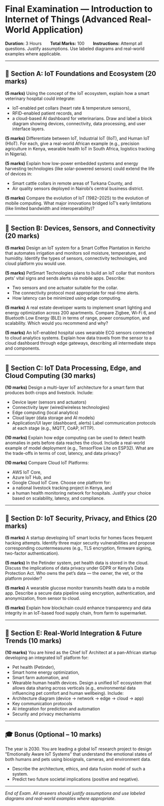 # Final Examination — Introduction to Internet of Things (Advanced Real-World Application)

**Duration:** 3 Hours  **Total Marks:** 100  **Instructions:** Attempt all questions. Justify assumptions. Use labeled diagrams and real-world examples where applicable.

---

## 🧩 Section A: IoT Foundations and Ecosystem (20 marks)

**(5 marks)** Using the concept of the IoT ecosystem, explain how a smart veterinary hospital could integrate:
- IoT-enabled pet collars (heart rate & temperature sensors),
- RFID-enabled patient records, and
- a cloud-based AI dashboard for veterinarians.
Draw and label a block diagram showing devices, connectivity, data processing, and user interface layers.

**(5 marks)** Differentiate between IoT, Industrial IoT (IIoT), and Human IoT (HIoT).
For each, give a real-world African example (e.g., precision agriculture in Kenya, wearable health IoT in South Africa, logistics tracking in Nigeria).

**(5 marks)** Explain how low-power embedded systems and energy harvesting technologies (like solar-powered sensors) could extend the life of devices in:
- Smart cattle collars in remote areas of Turkana County, and
- Air quality sensors deployed in Nairobi’s central business district.

**(5 marks)** Compare the evolution of IoT (1982–2025) to the evolution of mobile computing.
What major innovations bridged IoT’s early limitations (like limited bandwidth and interoperability)?

---

## 🔌 Section B: Devices, Sensors, and Connectivity (20 marks)

**(5 marks)** Design an IoT system for a Smart Coffee Plantation in Kericho that automates irrigation and monitors soil moisture, temperature, and humidity.
Identify the types of sensors, connectivity technologies, and cloud platform you would use.

**(5 marks)** PetSmart Technologies plans to build an IoT collar that monitors pets’ vital signs and sends alerts via mobile apps.
Describe:
- Two sensors and one actuator suitable for the collar.
- The connectivity protocol most appropriate for real-time alerts.
- How latency can be minimized using edge computing.

**(5 marks)** A real estate developer wants to implement smart lighting and energy optimization across 200 apartments.
Compare Zigbee, Wi-Fi 6, and Bluetooth Low Energy (BLE) in terms of range, power consumption, and scalability.
Which would you recommend and why?

**(5 marks)** An IoT-enabled hospital uses wearable ECG sensors connected to cloud analytics systems.
Explain how data travels from the sensor to a cloud dashboard through edge gateways, describing all intermediate steps and components.

---

## 🧮 Section C: IoT Data Processing, Edge, and Cloud Computing (30 marks)

**(10 marks)** Design a multi-layer IoT architecture for a smart farm that produces both crops and livestock.
Include:
- Device layer (sensors and actuators)
- Connectivity layer (wired/wireless technologies)
- Edge computing (local analytics)
- Cloud layer (data storage and AI models)
- Application/UI layer (dashboard, alerts)
Label communication protocols at each stage (e.g., MQTT, CoAP, HTTP).

**(10 marks)** Explain how edge computing can be used to detect health anomalies in pets before data reaches the cloud.
Include a real-world example of model deployment (e.g., TensorFlow Lite on ESP32).
What are the trade-offs in terms of cost, latency, and data privacy?

**(10 marks)** Compare Cloud IoT Platforms:
- AWS IoT Core,
- Azure IoT Hub, and
- Google Cloud IoT Core.
Choose one platform for:
- a national livestock tracking project in Kenya, and
- a human health monitoring network for hospitals.
Justify your choice based on scalability, latency, and compliance.

---

## 🔐 Section D: IoT Security, Privacy, and Ethics (20 marks)

**(5 marks)** A startup developing IoT smart locks for homes faces frequent hacking attempts.
Identify three major security vulnerabilities and propose corresponding countermeasures (e.g., TLS encryption, firmware signing, two-factor authentication).

**(5 marks)** In the Petinder system, pet health data is stored in the cloud.
Discuss the implications of data privacy under GDPR or Kenya’s Data Protection Act.
Who owns the pet’s data — the owner, the vet, or the platform provider?

**(5 marks)** A wearable glucose monitor transmits health data to a mobile app.
Describe a secure data pipeline using encryption, authentication, and anonymization, from sensor to cloud.

**(5 marks)** Explain how blockchain could enhance transparency and data integrity in an IoT-based food supply chain, from farm to supermarket.

---

## 🚀 Section E: Real-World Integration & Future Trends (10 marks)

**(10 marks)** You are hired as the Chief IoT Architect at a pan-African startup developing an integrated IoT platform for:
- Pet health (Petinder),
- Smart home energy optimization,
- Smart farm automation, and
- Wearable human health devices.
Design a unified IoT ecosystem that allows data sharing across verticals (e.g., environmental data influencing pet comfort and human wellbeing).
Include:
- Architecture diagram (device → network → edge → cloud → app)
- Key communication protocols
- AI integration for prediction and automation
- Security and privacy mechanisms

---

## 🎓 Bonus (Optional – 10 marks)

The year is 2030. You are leading a global IoT research project to design “Emotionally Aware IoT Systems” that understand the emotional states of both humans and pets using biosignals, cameras, and environment data.
- Describe the architecture, ethics, and data fusion model of such a system.
- Predict two future societal implications (positive and negative).

---

_End of Exam. All answers should justify assumptions and use labeled diagrams and real-world examples where appropriate._
